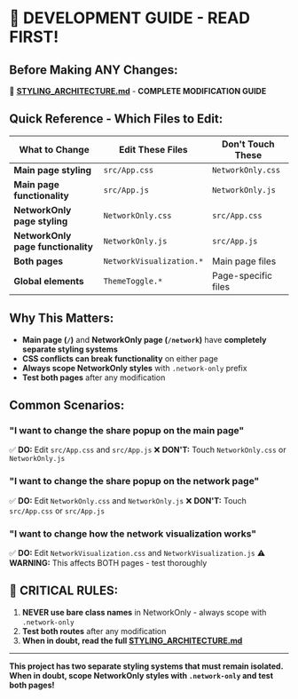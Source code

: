 # 🚨 DEVELOPMENT GUIDE - READ FIRST!

## **Before Making ANY Changes:**

📖 **[STYLING_ARCHITECTURE.md](./STYLING_ARCHITECTURE.md)** - **COMPLETE MODIFICATION GUIDE**

## **Quick Reference - Which Files to Edit:**

| What to Change | Edit These Files | Don't Touch These |
|----------------|------------------|-------------------|
| **Main page styling** | `src/App.css` | `NetworkOnly.css` |
| **Main page functionality** | `src/App.js` | `NetworkOnly.js` |
| **NetworkOnly page styling** | `NetworkOnly.css` | `src/App.css` |
| **NetworkOnly page functionality** | `NetworkOnly.js` | `src/App.js` |
| **Both pages** | `NetworkVisualization.*` | Main page files |
| **Global elements** | `ThemeToggle.*` | Page-specific files |

## **Why This Matters:**

- **Main page (`/`)** and **NetworkOnly page (`/network`)** have **completely separate styling systems**
- **CSS conflicts can break functionality** on either page
- **Always scope NetworkOnly styles** with `.network-only` prefix
- **Test both pages** after any modification

## **Common Scenarios:**

### **"I want to change the share popup on the main page"**
✅ **DO:** Edit `src/App.css` and `src/App.js`
❌ **DON'T:** Touch `NetworkOnly.css` or `NetworkOnly.js`

### **"I want to change the share popup on the network page"**
✅ **DO:** Edit `NetworkOnly.css` and `NetworkOnly.js`
❌ **DON'T:** Touch `src/App.css` or `src/App.js`

### **"I want to change how the network visualization works"**
✅ **DO:** Edit `NetworkVisualization.css` and `NetworkVisualization.js`
⚠️ **WARNING:** This affects BOTH pages - test thoroughly

## **🚨 CRITICAL RULES:**

1. **NEVER use bare class names** in NetworkOnly - always scope with `.network-only`
2. **Test both routes** after any modification
3. **When in doubt, read the full [STYLING_ARCHITECTURE.md](./STYLING_ARCHITECTURE.md)**

---

**This project has two separate styling systems that must remain isolated. When in doubt, scope NetworkOnly styles with `.network-only` and test both pages!**
